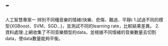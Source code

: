 # -
人工智慧專案一
  辨別不同種音樂的情緒(快樂、悲傷、難過、平靜)
  1.試過不同的模型(XGBoost、SVM、SGD...)，並測試不同的learning rate，比較結果差異。
  2.資料處理:上網收集了不同音樂類型的data，並根據不同情緒的音樂數量去切割data，使data數量能夠平衡。
    
